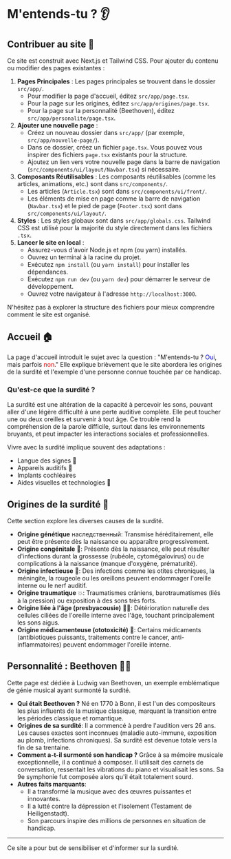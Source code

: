 # M'entends-tu ? 👂

## Contribuer au site 📝

Ce site est construit avec Next.js et Tailwind CSS. Pour ajouter du contenu ou modifier des pages existantes :

1.  **Pages Principales** : Les pages principales se trouvent dans le dossier `src/app/`.
    *   Pour modifier la page d'accueil, éditez `src/app/page.tsx`.
    *   Pour la page sur les origines, éditez `src/app/origines/page.tsx`.
    *   Pour la page sur la personnalité (Beethoven), éditez `src/app/personalite/page.tsx`.
2.  **Ajouter une nouvelle page** :
    *   Créez un nouveau dossier dans `src/app/` (par exemple, `src/app/nouvelle-page/`).
    *   Dans ce dossier, créez un fichier `page.tsx`. Vous pouvez vous inspirer des fichiers `page.tsx` existants pour la structure.
    *   Ajoutez un lien vers votre nouvelle page dans la barre de navigation (`src/components/ui/layout/Navbar.tsx`) si nécessaire.
3.  **Composants Réutilisables** : Les composants réutilisables (comme les articles, animations, etc.) sont dans `src/components/`.
    *   Les articles (`Article.tsx`) sont dans `src/components/ui/front/`.
    *   Les éléments de mise en page comme la barre de navigation (`Navbar.tsx`) et le pied de page (`Footer.tsx`) sont dans `src/components/ui/layout/`.
4.  **Styles** : Les styles globaux sont dans `src/app/globals.css`. Tailwind CSS est utilisé pour la majorité du style directement dans les fichiers `.tsx`.
5.  **Lancer le site en local** :
    *   Assurez-vous d'avoir Node.js et npm (ou yarn) installés.
    *   Ouvrez un terminal à la racine du projet.
    *   Exécutez `npm install` (ou `yarn install`) pour installer les dépendances.
    *   Exécutez `npm run dev` (ou `yarn dev`) pour démarrer le serveur de développement.
    *   Ouvrez votre navigateur à l'adresse `http://localhost:3000`.

N'hésitez pas à explorer la structure des fichiers pour mieux comprendre comment le site est organisé.

## Accueil 🏠

La page d'accueil introduit le sujet avec la question : "M'entends-tu ? <span style="color:blue">Oui</span>, mais parfois <span style="color:red">non</span>."
Elle explique brièvement que le site abordera les origines de la surdité et l'exemple d'une personne connue touchée par ce handicap.

### Qu'est-ce que la surdité ?
La surdité est une altération de la capacité à percevoir les sons, pouvant aller d'une légère difficulté à une perte auditive complète. Elle peut toucher une ou deux oreilles et survenir à tout âge. Ce trouble rend la compréhension de la parole difficile, surtout dans les environnements bruyants, et peut impacter les interactions sociales et professionnelles.

Vivre avec la surdité implique souvent des adaptations :
*   Langue des signes 🤟
*   Appareils auditifs 🦻
*   Implants cochléaires
*   Aides visuelles et technologies 📱

## Origines de la surdité 🧬

Cette section explore les diverses causes de la surdité.

*   **Origine génétique**  наследственный: Transmise héréditairement, elle peut être présente dès la naissance ou apparaître progressivement.
*   **Origine congénitale** 👶: Présente dès la naissance, elle peut résulter d'infections durant la grossesse (rubéole, cytomégalovirus) ou de complications à la naissance (manque d'oxygène, prématurité).
*   **Origine infectieuse** 🦠: Des infections comme les otites chroniques, la méningite, la rougeole ou les oreillons peuvent endommager l'oreille interne ou le nerf auditif.
*   **Origine traumatique** 💥: Traumatismes crâniens, barotraumatismes (liés à la pression) ou exposition à des sons très forts.
*   **Origine liée à l'âge (presbyacousie)** 👴👵: Détérioration naturelle des cellules ciliées de l'oreille interne avec l'âge, touchant principalement les sons aigus.
*   **Origine médicamenteuse (ototoxicité)** 💊: Certains médicaments (antibiotiques puissants, traitements contre le cancer, anti-inflammatoires) peuvent endommager l'oreille interne.

## Personnalité : Beethoven 🎹🎼

Cette page est dédiée à Ludwig van Beethoven, un exemple emblématique de génie musical ayant surmonté la surdité.

*   **Qui était Beethoven ?** Né en 1770 à Bonn, il est l'un des compositeurs les plus influents de la musique classique, marquant la transition entre les périodes classique et romantique.
*   **Origines de sa surdité**: Il a commencé à perdre l'audition vers 26 ans. Les causes exactes sont inconnues (maladie auto-immune, exposition au plomb, infections chroniques). Sa surdité est devenue totale vers la fin de sa trentaine.
*   **Comment a-t-il surmonté son handicap ?** Grâce à sa mémoire musicale exceptionnelle, il a continué à composer. Il utilisait des carnets de conversation, ressentait les vibrations du piano et visualisait les sons. Sa 9e symphonie fut composée alors qu'il était totalement sourd.
*   **Autres faits marquants**:
    *   Il a transformé la musique avec des œuvres puissantes et innovantes.
    *   Il a lutté contre la dépression et l'isolement (Testament de Heiligenstadt).
    *   Son parcours inspire des millions de personnes en situation de handicap.

---
Ce site a pour but de sensibiliser et d'informer sur la surdité.
